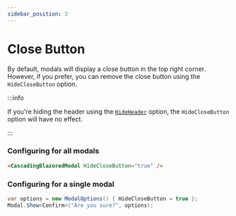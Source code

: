 ```yaml
---
sidebar_position: 3
---
```


# Close Button

By default, modals will display a close button in the top right corner. However, if you prefer, you can remove the close button using the `HideCloseButton` option.

:::info

If you're hiding the header using the [`HideHeader`](./hide-header) option, the `HideCloseButton` option will have no effect.

:::

### Configuring for all modals
```html
<CascadingBlazoredModal HideCloseButton="true" />
```

### Configuring for a single modal

```csharp
var options = new ModalOptions() { HideCloseButton = true };
Modal.Show<Confirm>("Are you sure?", options);
```